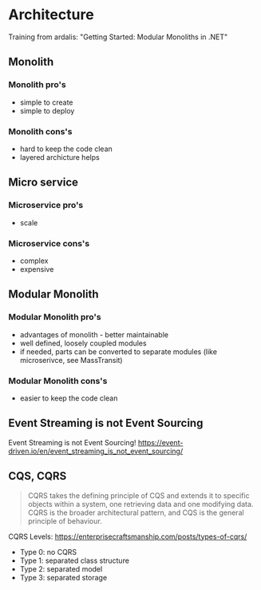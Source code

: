 # Architecture

Training from ardalis: "Getting Started: Modular Monoliths in .NET"

## Monolith

### Monolith pro's

- simple to create
- simple to deploy

### Monolith cons's

- hard to keep the code clean
- layered archicture helps

## Micro service

### Microservice pro's

- scale

### Microservice cons's

- complex
- expensive

## Modular Monolith

### Modular Monolith pro's

- advantages of monolith - better maintainable
- well defined, loosely coupled modules
- if needed, parts can be converted to separate modules (like microserivce, see MassTransit)

### Modular Monolith cons's

- easier to keep the code clean

## Event Streaming is not Event Sourcing

Event Streaming is not Event Sourcing!
<https://event-driven.io/en/event_streaming_is_not_event_sourcing/>

## CQS, CQRS

> CQRS takes the defining principle of CQS and extends it to specific objects within a system, one retrieving data and one modifying data. CQRS is the broader architectural pattern, and CQS is the general principle of behaviour.

CQRS Levels: <https://enterprisecraftsmanship.com/posts/types-of-cqrs/>
- Type 0: no CQRS
- Type 1: separated class structure
- Type 2: separated model
- Type 3: separated storage


